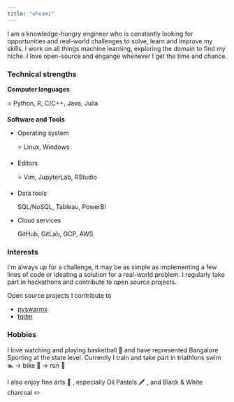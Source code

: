 ```yaml
---
title: "whoami"
---
```

I am a knowledge-hungry engineer who is constantly looking for opportunities and real-world challenges to solve, learn and improve my skills. I work on all things machine learning, exploring the domain to find my niche. I love open-source and engange whenever I get the time and chance.

### Technical strengths
**Computer languages**

:star: Python, R, C/C++, Java, Julia

**Software and Tools**

 - Operating system

   :star: Linux, Windows

 - Editors

   :star: Vim, JupyterLab, RStudio

 - Data tools

   SQL/NoSQL, Tableau, PowerBI

 - Cloud services

   GitHub, GitLab, GCP, AWS

### Interests
I'm always up for a challenge, it may be as simple as implementing a few lines of code or ideating a solution for a real-world problem. I regularly take part in hackathons and contribute to open source projects.

Open source projects I contribute to
 - [pyswarms](https://github.com/ljvmiranda921/pyswarms)
 - [tqdm](https://github.com/tqdm/tqdm)

### Hobbies
I love watching and playing basketball :basketball: and have represented Bangalore Sporting at the state level. Currently I train and take part in triathlons swim :swimmer: → bike :bicyclist: → run :runner:

I also enjoy fine arts :art: , especially Oil Pastels :crayon: , and Black & White charcoal :pencil2:

